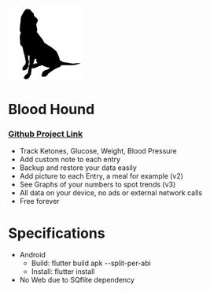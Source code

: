 <img src="assets/icons/icon.png" alt="alt text" width="150" height="150">



# Blood Hound
### [Github Project Link](https://github.com/freeopenapps/bh/projects/1)
- Track Ketones, Glucose, Weight, Blood Pressure
- Add custom note to each entry
- Backup and restore your data easily
- Add picture to each Entry, a meal for example (v2)
- See Graphs of your numbers to spot trends (v3)
- All data on your device, no ads or external network calls
- Free forever

# Specifications
- Android
  - Build: flutter build apk --split-per-abi
  - Install: flutter install
- No Web due to SQflite dependency


 
